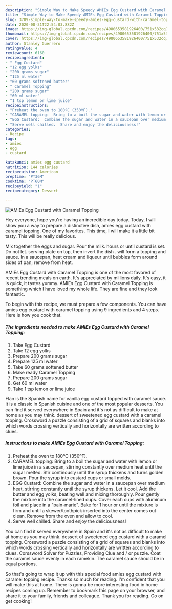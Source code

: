 ```yaml
---
description: "Simple Way to Make Speedy AMIEs Egg Custard with Caramel Topping"
title: "Simple Way to Make Speedy AMIEs Egg Custard with Caramel Topping"
slug: 3789-simple-way-to-make-speedy-amies-egg-custard-with-caramel-topping
date: 2020-08-31T22:54:03.882Z
image: https://img-global.cpcdn.com/recipes/4980653581926400/751x532cq70/amies-egg-custard-with-caramel-topping-recipe-main-photo.jpg
thumbnail: https://img-global.cpcdn.com/recipes/4980653581926400/751x532cq70/amies-egg-custard-with-caramel-topping-recipe-main-photo.jpg
cover: https://img-global.cpcdn.com/recipes/4980653581926400/751x532cq70/amies-egg-custard-with-caramel-topping-recipe-main-photo.jpg
author: Stanley Guerrero
ratingvalue: 4
reviewcount: 6160
recipeingredient:
- " Egg Custard"
- "12 egg yolks"
- "200 grams sugar"
- "125 ml water"
- "60 grams softened butter"
- " Caramel Topping"
- "200 grams sugar"
- "60 ml water"
- "1 tsp lemon or lime juice"
recipeinstructions:
- "Preheat the oven to 180ºC (350ºF)."
- "CARAMEL topping:  Bring to a boil the sugar and water with lemon or lime juice in a saucepan, stirring constantly over medium heat until the sugar melted.  Stir continously until the syrup thickens and turns golden brown.  Pour the syrup into custard cups or small molds."
- "EGG Custard:  Combine the sugar and water in a saucepan over medium heat, stirring constantly until the syrup thickens.  Let it cool.  Add the butter and egg yolks, beating well and mixing thoroughly. Pour gently the mixture into the caramel-lined cups.  Cover each cups with aluminum foil and place in a &#34;bain-marie&#34;.  Bake for 1 hour or until the mixture is firm and until a skewer/toothpick inserted into the center comes out clean.  Remove from the oven and allow to cool."
- "Serve well chilled.  Share and enjoy the deliciousness!"
categories:
- Recipe
tags:
- amies
- egg
- custard

katakunci: amies egg custard 
nutrition: 144 calories
recipecuisine: American
preptime: "PT36M"
cooktime: "PT60M"
recipeyield: "1"
recipecategory: Dessert

---
```



![AMIEs Egg Custard with Caramel Topping](https://img-global.cpcdn.com/recipes/4980653581926400/751x532cq70/amies-egg-custard-with-caramel-topping-recipe-main-photo.jpg)

Hey everyone, hope you're having an incredible day today. Today, I will show you a way to prepare a distinctive dish, amies egg custard with caramel topping. One of my favorites. This time, I will make it a little bit tasty. This will be really delicious.

Mix together the eggs and sugar. Pour the milk. hours or until custard is set. Do not let. serving plate on top, then invert the dish . will form a topping and sauce. In a saucepan, heat cream and liqueur until bubbles form around sides of pan; remove from heat.

AMIEs Egg Custard with Caramel Topping is one of the most favored of recent trending meals on earth. It's appreciated by millions daily. It's easy, it is quick, it tastes yummy. AMIEs Egg Custard with Caramel Topping is something which I have loved my whole life. They are fine and they look fantastic.


To begin with this recipe, we must prepare a few components. You can have amies egg custard with caramel topping using 9 ingredients and 4 steps. Here is how you cook that.

<!--inarticleads1-->

##### The ingredients needed to make AMIEs Egg Custard with Caramel Topping:

1. Take  Egg Custard
1. Take 12 egg yolks
1. Prepare 200 grams sugar
1. Prepare 125 ml water
1. Take 60 grams softened butter
1. Make ready  Caramel Topping
1. Prepare 200 grams sugar
1. Get 60 ml water
1. Take 1 tsp lemon or lime juice


Flan is the Spanish name for vanilla egg custard topped with caramel sauce. It is a classic in Spanish cuisine and one of the most popular desserts. You can find it served everywhere in Spain and it&#39;s not as difficult to make at home as you may think. dessert of sweetened egg custard with a caramel topping. Crossword a puzzle consisting of a grid of squares and blanks into which words crossing vertically and horizontally are written according to clues. 

<!--inarticleads2-->

##### Instructions to make AMIEs Egg Custard with Caramel Topping:

1. Preheat the oven to 180ºC (350ºF).
1. CARAMEL topping:  Bring to a boil the sugar and water with lemon or lime juice in a saucepan, stirring constantly over medium heat until the sugar melted.  Stir continously until the syrup thickens and turns golden brown.  Pour the syrup into custard cups or small molds.
1. EGG Custard:  Combine the sugar and water in a saucepan over medium heat, stirring constantly until the syrup thickens.  Let it cool.  Add the butter and egg yolks, beating well and mixing thoroughly. Pour gently the mixture into the caramel-lined cups.  Cover each cups with aluminum foil and place in a &#34;bain-marie&#34;.  Bake for 1 hour or until the mixture is firm and until a skewer/toothpick inserted into the center comes out clean.  Remove from the oven and allow to cool.
1. Serve well chilled.  Share and enjoy the deliciousness!


You can find it served everywhere in Spain and it&#39;s not as difficult to make at home as you may think. dessert of sweetened egg custard with a caramel topping. Crossword a puzzle consisting of a grid of squares and blanks into which words crossing vertically and horizontally are written according to clues. Corssword Solver for Puzzles, Providing Clue and / or puzzle. Coat the caramel sauce evenly in each ramekin. The caramel sauce should be in equal portions. 

So that's going to wrap it up with this special food amies egg custard with caramel topping recipe. Thanks so much for reading. I'm confident that you will make this at home. There is gonna be more interesting food in home recipes coming up. Remember to bookmark this page on your browser, and share it to your family, friends and colleague. Thank you for reading. Go on get cooking!
